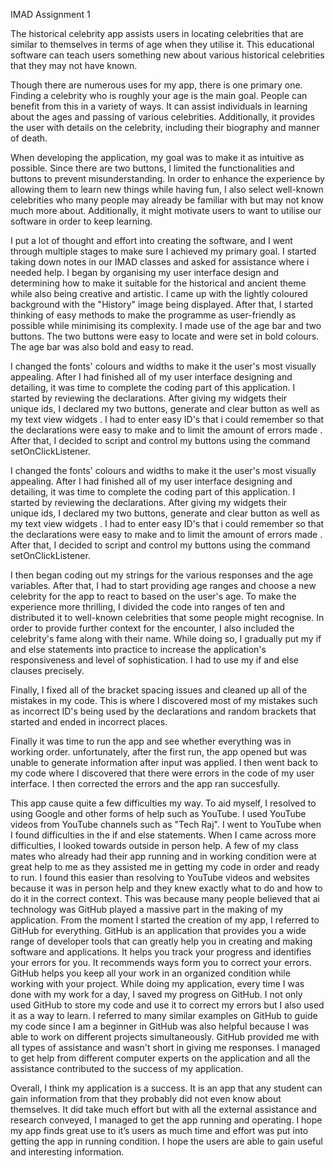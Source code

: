 IMAD
Assignment 1

The historical celebrity app assists users in locating celebrities that are similar to themselves in terms of age when they utilise it. This educational software can teach users something new about various historical celebrities that they may not have known. 

Though there are numerous uses for my app, there is one primary one. Finding a celebrity who is roughly your age is the main goal. People can benefit from this in a variety of ways. It can assist individuals in learning about the ages and passing of various celebrities. Additionally, it provides the user with details on the celebrity, including their biography and manner of death.

When developing the application, my goal was to make it as intuitive as possible. Since there are two buttons, I limited the functionalities and buttons to prevent misunderstanding. In order to enhance the experience by allowing them to learn new things while having fun, I also select well-known celebrities who many people may already be familiar with but may not know much more about. Additionally, it might motivate users to want to utilise our software in order to keep learning. 

I put a lot of thought and effort into creating the software, and I went through multiple stages to make sure I achieved my primary goal. I started taking down notes in our IMAD classes and asked for assistance where i needed help. I began by organising my user interface design and determining how to make it suitable for the historical and ancient theme while also being creative and artistic. I came up with the lightly coloured background with the "History" image being displayed. After that, I started thinking of easy methods to make the programme as user-friendly as possible while minimising its complexity. I made use of the age bar and two buttons. The two buttons were easy to locate and were set in bold colours. The age bar was also bold and easy to read.

I changed the fonts' colours and widths to make it the user's most visually appealing. After I had finished all of my user interface designing and detailing, it was time to complete the coding part of this application. I started by reviewing the declarations. After giving my widgets their unique ids, I declared my two buttons, generate and clear button as well as my text view widgets . I had to enter easy ID's that i could remember so that the declarations were easy to make and to limit the amount of errors made . After that, I decided to script and control my buttons using the command setOnClickListener. 

I changed the fonts' colours and widths to make it the user's most visually appealing. After I had finished all of my user interface designing and detailing, it was time to complete the coding part of this application. I started by reviewing the declarations. After giving my widgets their unique ids, I declared my two buttons, generate and clear button as well as my text view widgets . I had to enter easy ID's that i could remember so that the declarations were easy to make and to limit the amount of errors made . After that, I decided to script and control my buttons using the command setOnClickListener. 

 I then began coding out my strings for the various responses and the age variables. After that, I had to start providing age ranges and choose a new celebrity for the app to react to based on the user's age. To make the experience more thrilling, I divided the code into ranges of ten and distributed it to well-known celebrities that some people might recognise. In order to provide further context for the encounter, I also included the celebrity's fame along with their name. While doing so, I gradually put my if and else statements into practice to increase the application's responsiveness and level of sophistication. I had to use my if and else clauses precisely. 

Finally, I fixed all of the bracket spacing issues and cleaned up all of the mistakes in my code. This is where I discovered most of my mistakes such as incorrect ID's being used by the declarations and random brackets that started and ended in incorrect places.

Finally it was time to run the app and see whether everything was in working order. unfortunately, after the first run, the app opened but was unable to generate information after input was applied. I then went back to my code where I discovered that there were errors in the code of my user interface. I then corrected the errors and the app ran succesfully.

This app cause quite a few difficulties my way. To aid myself, I resolved to using Google and other forms of help such as YouTube. I used YouTube videos from YouTube channels such as "Tech Raj". I went to YouTube when I found difficulties in the if and else statements. When I came across more difficulties, I looked towards outside in person help. A few of my class mates who already had their app running and in working condition were at great help to me as they assisted me in getting my code in order and ready to run. I found this easier than resolving to YouTube videos and websites because it was in person help and they knew exactly what to do and how to do it in the correct context. This was because many people believed that ai technology was 
GitHub played a massive part in the making of my application. From the moment I started the creation of my app, I referred to GitHub for everything. GitHub is an application that provides you a wide range of developer tools that can greatly help you in creating and making software and applications. It helps you track your progress and identifies your errors for you. It recommends ways form you to correct your errors. GitHub helps you keep all your work in an organized condition while working with your project. While doing my application, every time I was done with my work for a day, I saved my progress on GitHub. I not only used GitHub to store my code and use it to correct my errors but I also used it as a way to learn. I referred to many similar examples on GitHub to guide my code since I am a beginner in GitHub was also helpful because I was able to work on different projects simultaneously. GitHub provided me with all types of assistance and wasn't short in giving me responses. I managed to get help from different computer experts on the application and all the assistance contributed to the success of my application.

Overall, I think my application is a success. It is an app that any student can gain information from that they probably did not even know about themselves. It did take much effort but with all the external assistance and research conveyed, I managed to get the app running and operating. I hope my app finds great use to it’s users as much time and effort was put into getting the app in running condition. I hope the users are able to gain useful and interesting information.



